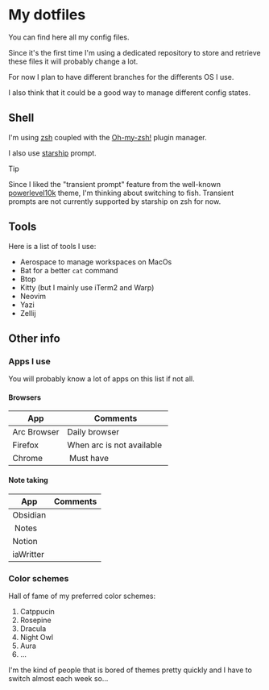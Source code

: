 # My dotfiles

You can find here all my config files.

Since it's the first time I'm using a dedicated repository to store
and retrieve these files it will probably change a lot.

For now I plan to have different branches for the differents OS I use.

I also think that it could be a good way to manage different config states.

## Shell

I'm using [zsh](https://www.zsh.org/) coupled with the [Oh-my-zsh!](https://ohmyz.sh/) plugin manager.

I also use [starship](https://starship.rs/) prompt.

> [!TIP]
> Since I liked the "transient prompt" feature from the well-known [powerlevel10k](https://github.com/romkatv/powerlevel10k) theme, I'm thinking about switching to fish. Transient prompts are not currently supported by starship on zsh for now.

## Tools

Here is a list of tools I use:

- Aerospace to manage workspaces on MacOs
- Bat for a better `cat` command
- Btop
- Kitty (but I mainly use iTerm2 and Warp)
- Neovim
- Yazi
- Zellij

## Other info

### Apps I use

You will probably know a lot of apps on this list if not all.

#### Browsers

| App         | Comments                  |
|-------------|---------------------------|
| Arc Browser | Daily browser             |
| Firefox     | When arc is not available |
| Chrome      | Must have                 |

#### Note taking

| App       | Comments |
|-----------|----------|
| Obsidian  |          |
| Notes     |          |
| Notion    |          |
| iaWritter |          |

### Color schemes
Hall of fame of my preferred color schemes:

1. Catppucin
2. Rosepine
3. Dracula
4. Night Owl
5. Aura
6. ...

I'm the kind of people that is bored of themes pretty quickly and I have to switch almost each week so...


